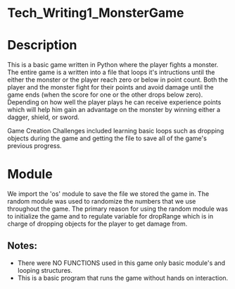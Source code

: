 # Tech_Writing1_MonsterGame
Description
=================================================
This is a basic game written in Python where the player fights a monster. The entire game is a written into a file that loops it's intructions until the either the monster or the player reach zero or below in point count. 
Both the player and the monster fight for their points and avoid damage until the game ends (when the score for one or the other drops below zero). Depending on how well the player plays he can receive experience points which will help him gain an advantage on the monster by winning either a dagger, shield, or sword. 

Game Creation Challenges included learning basic loops such as dropping objects during the game and getting the file to save all of the game's previous progress.

Module 
================================================
We import the 'os' module to save the file we stored the game in. 
The random module was used to randomize the numbers that we use throughout the game. The primary reason for using the random module was to initialize the game and to regulate variable for dropRange which is in charge of dropping objects for the player to get damage from. 

Notes:
---------
* There were NO FUNCTIONS used in this game only basic module's and looping structures. 
* This is a basic program that runs the game without hands on interaction.


